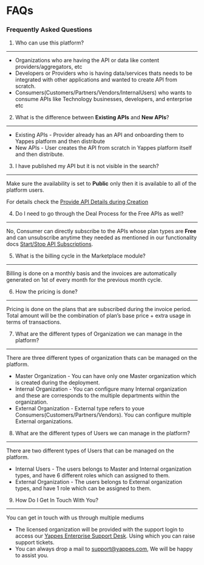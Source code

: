 ### 
FAQs
=====

### Frequently Asked Questions

1. Who can use this platform?
-----------------------------

-   Organizations who are having the API or data like content
    providers/aggregators, etc
-   Developers or Providers who is having data/services thats needs to
    be integrated with other applications and wanted to create API from
    scratch.
-   Consumers(Customers/Partners/Vendors/InternalUsers) who wants to
    consume APIs like Technology businesses, developers, and enterprise
    etc

2. What is the difference between **Existing APIs** and **New APIs**?
-----------------------------------------------------------------

-   Existing APIs - Provider already has an API and onboarding them to
    Yappes platform and then distribute
-   New APIs - User creates the API from scratch in Yappes platform
    itself and then distribute.

3. I have published my API but it is not visible in the search?
---------------------------------------------------------------

Make sure the availability is set to **Public** only then it is available
to all of the platform users. 

For details check the [Provide API Details
during Creation](api_details.md)

4. Do I need to go through the Deal Process for the Free APIs as well?
----------------------------------------------------------------------

No, Consumer can directly subscribe to the APIs whose plan types are
**Free** and can unsubscribe anytime they needed as mentioned in our
functionality docs [Start/Stop API
Subscriptions](start_stop_subscriptions.md).

5. What is the billing cycle in the Marketplace module?
-------------------------------------------------------

Billing is done on a monthly basis and the invoices are automatically
generated on 1st of every month for the previous month cycle.

6. How the pricing is done?
---------------------------

Pricing is done on the plans that are subscribed during the invoice
period. Total amount will be the combination of plan’s base price +
extra usage in terms of transactions.

7. What are the different types of Organization we can manage in the platform?
------------------------------------------------------------------------------

There are three different types of organization thats can be managed on
the platform.

-   Master Organization - You can have only one Master organization
    which is created during the deployment.
-   Internal Organization - You can configure many Internal organization
    and these are corresponds to the multiple departments within the
    organization.
-   External Organization - External type refers to youe
    Consumers(Customers/Partners/Vendors). You can configure multiple
    External organizations.

8. What are the different types of Users we can manage in the platform?
-----------------------------------------------------------------------

There are two different types of Users that can be managed on the
platform.

-   Internal Users - The users belongs to Master and Internal
    organization types, and have 6 different roles which can assigned to
    them.
-   External Organization - The users belongs to External organization
    types, and have 1 role which can be assigned to them.

9. How Do I Get In Touch With You?
----------------------------------

You can get in touch with us through multiple mediums

-   The licensed organization will be provided with the support login to
    access our [Yappes Enterprise Support
    Desk](https://support.yappes.com). Using which you can raise support
    tickets.
-   You can always drop a mail to support@yappes.com, We will be happy
    to assist you.
